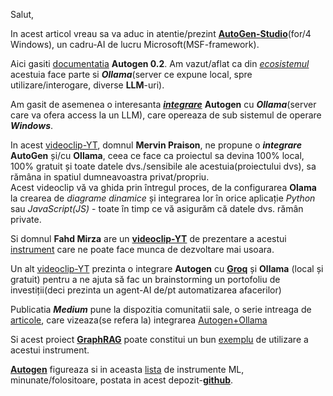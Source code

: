 Salut,

In acest articol vreau sa va aduc in atentie/prezint [**AutoGen-Studio**](https://github.com/microsoft/autogen)(for/4 Windows), un cadru-AI de lucru Microsoft(MSF-framework).

Aici gasiti [documentatia](https://microsoft.github.io/autogen/0.2/docs/Getting-Started) **Autogen 0.2**. Am vazut/aflat ca din [*ecosistemul*](https://microsoft.github.io/autogen/0.2/docs/ecosystem) acestuia face parte si ***Ollama***(server ce expune local, spre utilizare/interogare, diverse **LLM**-uri).

Am gasit de asemenea o interesanta [***integrare***](https://github.com/hqnicolas/WindowsAutoGenStudio) **Autogen** cu ***Ollama***(server care va ofera access la un LLM), care opereaza de sub sistemul de operare ***Windows***.

In acest [videoclip-YT](https://www.youtube.com/watch?v=DMYCJe1vBVA&ab_channel=MervinPraison), domnul **Mervin Praison**, ne propune o ***integrare*** **AutoGen** și/cu **Ollama**, ceea ce face ca proiectul sa devina 100% local, 100% gratuit și toate datele dvs./sensibile ale acestuia(proiectului dvs), sa rămâna in spatiul dumneavoastra privat/propriu.<br/>
Acest videoclip vă va ghida prin întregul proces, de la configurarea **Olama** la crearea de *diagrame dinamice* și integrarea lor în orice aplicație *Python* sau *JavaScript(JS)* - toate în timp ce vă asigurăm că datele dvs. rămân private.

Si domnul **Fahd Mirza** are un [**videoclip-YT**](https://www.youtube.com/watch?v=Kv2DqHO0-1s&ab_channel=FahdMirza) de prezentare a acestui [instrument](https://autogen-studio.com/autogen-studio-ui) care ne poate face munca de dezvoltare mai usoara.

Un alt [videoclip-YT](https://www.youtube.com/watch?v=5YpVs7bkg7k&ab_channel=YaronBeen) prezinta o integrare **Autogen** cu [**Groq**](https://www.getguru.com/reference/what-is-groq-ai-and-how-to-use-it) și **Ollama** (local și gratuit) pentru a ne ajuta să fac un brainstorming un portofoliu de investiții(deci prezinta un agent-AI de/pt automatizarea afacerilor) 

Publicatia ***Medium*** pune la dispozitia comunitatii sale, o serie intreaga de [articole](https://medium.com/@amit25173/langchain-vs-autogen-60b32cca03fc), care vizeaza(se refera la) integrarea [Autogen+Ollama](https://medium.com/@shmilysyg/getting-started-with-autogen-studio-crafting-ai-agents-with-ollama-or-lm-studio-21e715350eab)

Si acest proiect [**GraphRAG**](https://github.com/karthik-codex/Autogen_GraphRAG_Ollama) poate constitui un bun [exemplu](https://www.youtube.com/watch?v=Dv0kVWMSISs&ab_channel=PromptEngineer) de utilizare a acestui instrument.

[**Autogen**](https://www.youtube.com/watch?v=dCCr52uT0W8&ab_channel=1littlecoder) figureaza si in aceasta [lista](https://github.com/underlines/awesome-ml/blob/master/llm-tools.md) de instrumente ML, minunate/folositoare,  postata in acest depozit-[**github**](https://github.com/underlines/awesome-ml/blob/master/llm-tools.md).

